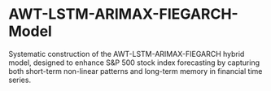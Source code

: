 # AWT-LSTM-ARIMAX-FIEGARCH-Model
Systematic construction of the AWT-LSTM-ARIMAX-FIEGARCH hybrid model, designed to enhance S&amp;P 500 stock index forecasting by capturing both short-term non-linear patterns and long-term memory in financial time series.
